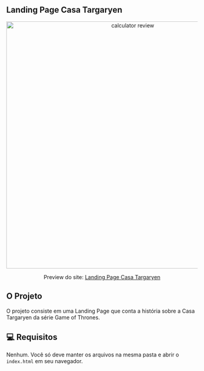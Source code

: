 ## Landing Page Casa Targaryen

<div align="center">
  <img width="650px" src="https://user-images.githubusercontent.com/55250414/148111285-311f05ec-260a-42ad-ba55-1bbbaf15c4b4.png" alt="calculator review">
  
  <label>Preview do site:</label>
  <a href="https://daniluus.github.io/Landing-Page_Casa-Targaryen/" />Landing Page Casa Targaryen</a>
</div>

## O Projeto
O projeto consiste em uma Landing Page que conta a história sobre a Casa Targaryen da série Game of Thrones.

## 💻 Requisitos

Nenhum. Você só deve manter os arquivos na mesma pasta e abrir o `index.html` em seu navegador.
